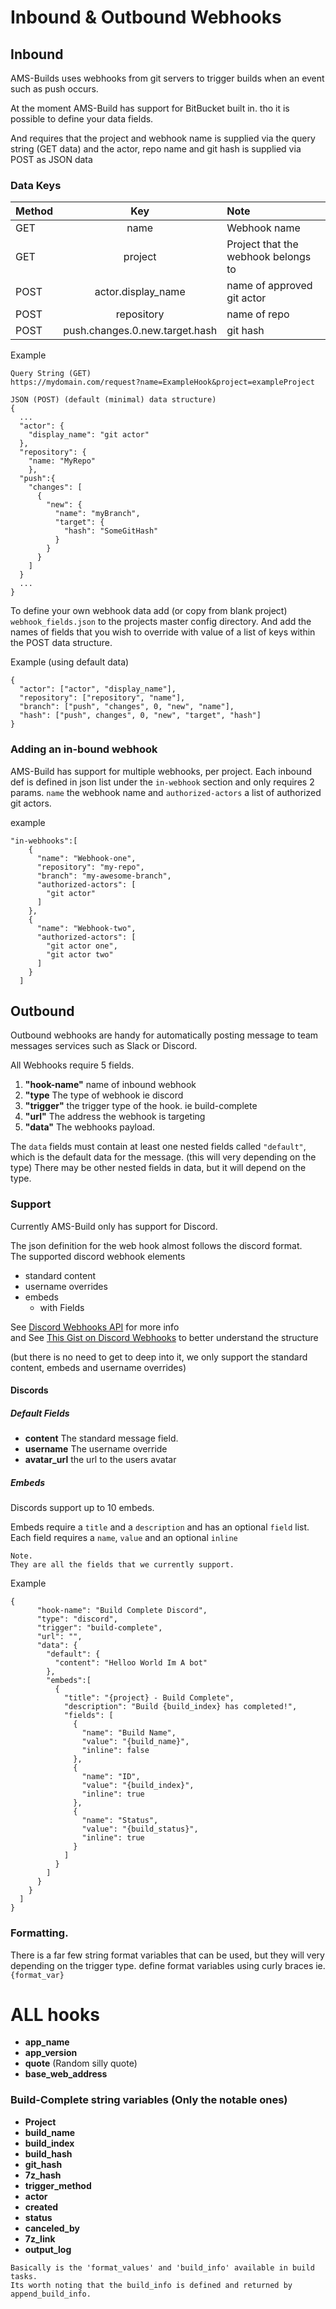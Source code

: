 # Inbound & Outbound Webhooks

## Inbound
AMS-Builds uses webhooks from git servers to trigger builds when an event such as
push occurs.   

At the moment AMS-Build has support for BitBucket built in. tho it is possible to
define your data fields.

And requires that the project and webhook name is supplied via the query string (GET data) 
and the actor, repo name and git hash is supplied via POST as JSON data

### Data Keys
| Method  | Key                            | Note                       |
| :---    | :---:                          | :---                       |
| GET     | name                           | Webhook name               |
| GET     | project               | Project that the webhook belongs to |
| POST    | actor.display_name             | name of approved git actor |
| POST    | repository                     | name of repo               |
| POST    | push.changes.0.new.target.hash | git hash                   |


Example
```
Query String (GET)
https://mydomain.com/request?name=ExampleHook&project=exampleProject

JSON (POST) (default (minimal) data structure)
{
  ...
  "actor": {
    "display_name": "git actor"
  },
  "repository": {
    "name: "MyRepo"
    },
  "push":{
    "changes": [
      {
        "new": {
          "name": "myBranch",
          "target": {
            "hash": "SomeGitHash"
          }
        }
      }
    ]
  }
  ...
}

```

To define your own webhook data add (or copy from blank project) ```webhook_fields.json``` 
to the projects master config directory. And add the names of fields that you wish to override
with value of a list of keys within the POST data structure.

Example (using default data)
```
{
  "actor": ["actor", "display_name"],
  "repository": ["repository", "name"],
  "branch": ["push", "changes", 0, "new", "name"],
  "hash": ["push", changes", 0, "new", "target", "hash"]
}
```

### Adding an in-bound webhook
AMS-Build has support for multiple webhooks, per project. Each inbound def is
defined in json list under the ```in-webhook``` section and only requires 2 params.
```name``` the webhook name and ```authorized-actors``` a list of authorized git actors.

example
```
"in-webhooks":[
    {
      "name": "Webhook-one",
      "repository": "my-repo",
      "branch": "my-awesome-branch",
      "authorized-actors": [
        "git actor"
      ]
    },
    {
      "name": "Webhook-two",
      "authorized-actors": [
        "git actor one", 
        "git actor two"
      ]
    }
  ]
```

## Outbound
Outbound webhooks are handy for automatically posting message to team messages 
services such as Slack or Discord.

All Webhooks require 5 fields.
1. **"hook-name"** name of inbound webhook
2. **"type** The type of webhook ie discord
3. **"trigger"** the trigger type of the hook. ie build-complete
4. **"url"** The address the webhook is targeting
5. **"data"** The webhooks payload.

The ```data``` fields must contain at least one nested fields called ```"default"```,
which is the default data for the message. (this will very depending on the type)
There may be other nested fields in data, but it will depend on the type.

### Support
Currently AMS-Build only has support for Discord.

The json definition for the web hook almost follows the discord format.  
The supported discord webhook elements
- standard content 
- username overrides
- embeds
  - with Fields
  
See [Discord Webhooks API](https://discord.com/developers/docs/resources/webhook#execute-webhook) for more info  
and See [This Gist on Discord Webhooks](https://gist.github.com/Birdie0/78ee79402a4301b1faf412ab5f1cdcf9) to better understand the structure

(but there is no need to get to deep into it, we only support the standard content, embeds and username overrides)

#### Discords

##### Default Fields
- **content** The standard message field.
- **username** The username override
- **avatar_url** the url to the users avatar

##### Embeds
Discords support up to 10 embeds.

Embeds require a ```title``` and a ```description``` and has an optional
```field``` list. Each field requires a ```name```, ```value``` and an optional ```inline```

```
Note.
They are all the fields that we currently support.
```
Example
```
{
      "hook-name": "Build Complete Discord",
      "type": "discord",
      "trigger": "build-complete",
      "url": "",
      "data": {
        "default": {
          "content": "Helloo World Im A bot"
        },
        "embeds":[
          {
            "title": "{project} - Build Complete",
            "description": "Build {build_index} has completed!",
            "fields": [
              {
                "name": "Build Name",
                "value": "{build_name}",
                "inline": false
              },
              {
                "name": "ID",
                "value": "{build_index}",
                "inline": true
              },
              {
                "name": "Status",
                "value": "{build_status}",
                "inline": true
              }
            ] 
          }
        ]
      }
    }
  ]
}
```

### Formatting.
There is a far few string format variables that can be used, but they will very
depending on the trigger type. define format variables using curly braces ie.
```{format_var}```

# ALL hooks
- **app_name**
- **app_version**
- **quote** (Random silly quote)
- **base_web_address**   

### Build-Complete string variables (Only the notable ones)
- **Project**
- **build_name**
- **build_index**
- **build_hash**
- **git_hash**
- **7z_hash**
- **trigger_method**
- **actor**
- **created**
- **status**
- **canceled_by**
- **7z_link**
- **output_log**

```
Basically is the 'format_values' and 'build_info' available in build tasks.
Its worth noting that the build_info is defined and returned by append_build_info.

```